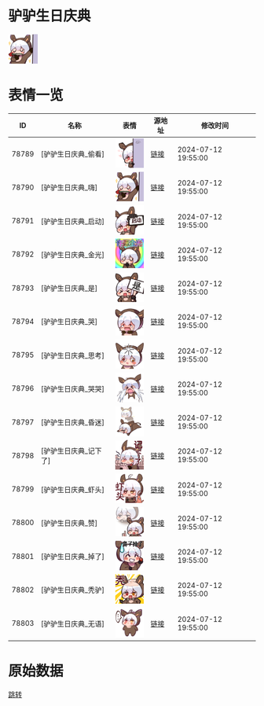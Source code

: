 # 驴驴生日庆典

<img src="./cover.png" height="60" alt="cover" />

# 表情一览

|ID|名称|表情|源地址|修改时间|
|----|----|----|----|----|
|78789|[驴驴生日庆典_偷看]|<img src="./pic/078789_%5B驴驴生日庆典_偷看%5D.png" height="60" alt="偷看"/>|[链接](https://i0.hdslb.com/bfs/garb/742186a9dfa7d2d8d9c3ffa8e0c99e7b17690f68.png)|2024-07-12 19:55:00|
|78790|[驴驴生日庆典_嗨]|<img src="./pic/078790_%5B驴驴生日庆典_嗨%5D.png" height="60" alt="嗨"/>|[链接](https://i0.hdslb.com/bfs/garb/0956407fc5733245087703817c7542141dd5647c.png)|2024-07-12 19:55:00|
|78791|[驴驴生日庆典_启动]|<img src="./pic/078791_%5B驴驴生日庆典_启动%5D.png" height="60" alt="启动"/>|[链接](https://i0.hdslb.com/bfs/garb/22d442618c2f655615709885b66904dbb3a6e105.png)|2024-07-12 19:55:00|
|78792|[驴驴生日庆典_金光]|<img src="./pic/078792_%5B驴驴生日庆典_金光%5D.png" height="60" alt="金光"/>|[链接](https://i0.hdslb.com/bfs/garb/4343f798e771ae7837f6e55c424fc2ecce2ba304.png)|2024-07-12 19:55:00|
|78793|[驴驴生日庆典_是]|<img src="./pic/078793_%5B驴驴生日庆典_是%5D.png" height="60" alt="是"/>|[链接](https://i0.hdslb.com/bfs/garb/b6f6817601425ab0461412936f329200c5ff8184.png)|2024-07-12 19:55:00|
|78794|[驴驴生日庆典_哭]|<img src="./pic/078794_%5B驴驴生日庆典_哭%5D.png" height="60" alt="哭"/>|[链接](https://i0.hdslb.com/bfs/garb/2063cb67f18da12ec4e2151302f4a20064857374.png)|2024-07-12 19:55:00|
|78795|[驴驴生日庆典_思考]|<img src="./pic/078795_%5B驴驴生日庆典_思考%5D.png" height="60" alt="思考"/>|[链接](https://i0.hdslb.com/bfs/garb/ca211382606964adc5f9df9fd30a49f7c7a58283.png)|2024-07-12 19:55:00|
|78796|[驴驴生日庆典_哭哭]|<img src="./pic/078796_%5B驴驴生日庆典_哭哭%5D.png" height="60" alt="哭哭"/>|[链接](https://i0.hdslb.com/bfs/garb/4d105115bbe3bddff5c8488122d4918cc2b51cf7.png)|2024-07-12 19:55:00|
|78797|[驴驴生日庆典_昏迷]|<img src="./pic/078797_%5B驴驴生日庆典_昏迷%5D.png" height="60" alt="昏迷"/>|[链接](https://i0.hdslb.com/bfs/garb/e7419b533a2442371644f13a82740508b60f036a.png)|2024-07-12 19:55:00|
|78798|[驴驴生日庆典_记下了]|<img src="./pic/078798_%5B驴驴生日庆典_记下了%5D.png" height="60" alt="记下了"/>|[链接](https://i0.hdslb.com/bfs/garb/654d97249d5a40f2923c3233f044af85ec446881.png)|2024-07-12 19:55:00|
|78799|[驴驴生日庆典_虾头]|<img src="./pic/078799_%5B驴驴生日庆典_虾头%5D.png" height="60" alt="虾头"/>|[链接](https://i0.hdslb.com/bfs/garb/7b4ba9a2998be1914954625f27548fe7a20445e3.png)|2024-07-12 19:55:00|
|78800|[驴驴生日庆典_赞]|<img src="./pic/078800_%5B驴驴生日庆典_赞%5D.png" height="60" alt="赞"/>|[链接](https://i0.hdslb.com/bfs/garb/7fc62010494d1d93af6446083a61e4987ff72eac.png)|2024-07-12 19:55:00|
|78801|[驴驴生日庆典_掉了]|<img src="./pic/078801_%5B驴驴生日庆典_掉了%5D.png" height="60" alt="掉了"/>|[链接](https://i0.hdslb.com/bfs/garb/51bce76afc24aa1020515fb9d456e0b232ae5d58.png)|2024-07-12 19:55:00|
|78802|[驴驴生日庆典_秃驴]|<img src="./pic/078802_%5B驴驴生日庆典_秃驴%5D.png" height="60" alt="秃驴"/>|[链接](https://i0.hdslb.com/bfs/garb/b91dd4462b71f8be1efd2172b509551b22157e53.png)|2024-07-12 19:55:00|
|78803|[驴驴生日庆典_无语]|<img src="./pic/078803_%5B驴驴生日庆典_无语%5D.png" height="60" alt="无语"/>|[链接](https://i0.hdslb.com/bfs/garb/60245265b08e2ba601aabd23fd86ebabc0d82fa2.png)|2024-07-12 19:55:00|

# 原始数据

[跳转](./raw.json)


